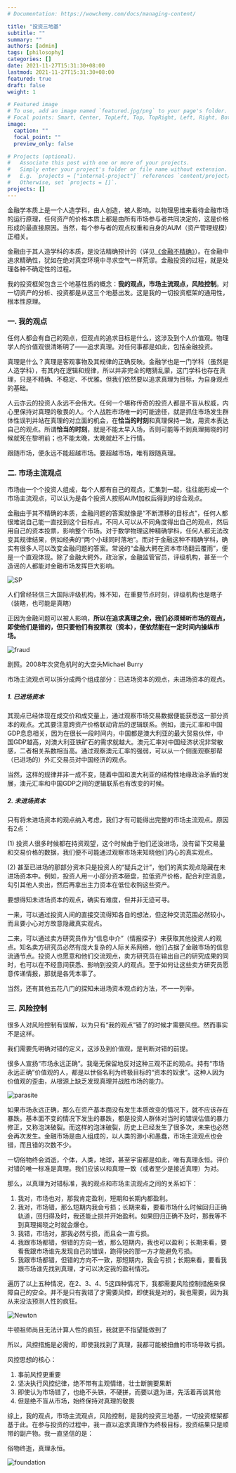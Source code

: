 ```yaml
---
# Documentation: https://wowchemy.com/docs/managing-content/

title: "投资三地基"
subtitle: ""
summary: ""
authors: [admin]
tags: [philosophy]
categories: []
date: 2021-11-27T15:31:30+08:00
lastmod: 2021-11-27T15:31:30+08:00
featured: true
draft: false
weight: 1

# Featured image
# To use, add an image named `featured.jpg/png` to your page's folder.
# Focal points: Smart, Center, TopLeft, Top, TopRight, Left, Right, BottomLeft, Bottom, BottomRight.
image:
  caption: ""
  focal_point: ""
  preview_only: false

# Projects (optional).
#   Associate this post with one or more of your projects.
#   Simply enter your project's folder or file name without extension.
#   E.g. `projects = ["internal-project"]` references `content/project/deep-learning/index.md`.
#   Otherwise, set `projects = []`.
projects: []
---
```


金融学本质上是一个人造学科，由人创造，被人影响。以物理思维来看待金融市场的运行原理，任何资产的价格本质上都是由所有市场参与者共同决定的，这是价格形成的最直接原因。当然，每个参与者的观点权重和自身的AUM（资产管理规模）正相关。

<!--more-->

金融由于其人造学科的本质，是没法精确预计的（详见[《金融不精确》](https://venus.caelumfamily.com/post/financeunprecise/)）。在金融中追求精确性，犹如在绝对真空环境中寻求空气一样荒谬。金融投资的过程，就是处理各种不确定性的过程。

我的投资框架包含三个地基性质的概念：**我的观点，市场主流观点，风险控制**。对一切资产的分析、投资都是从这三个地基出发。这是我的一切投资框架的通用性，根本性原理。

### 一. 我的观点

任何人都会有自己的观点，但观点的追求目标是什么，这涉及到个人价值观。物理学人的价值观很清晰明了——追求真理。对任何事都是如此，包括金融投资。

真理是什么？真理是客观事物及其规律的正确反映。金融学也是一门学科（虽然是人造学科），有其内在逻辑和规律，所以并非完全的瞎猜乱蒙，这门学科也存在真理，只是不精确、不稳定、不优雅。但我们依然要以追求真理为目标，为自身观点的基础。

人云亦云的投资人永远不会伟大。任何一个堪称传奇的投资人都是不盲从权威，内心里保持对真理的敬畏的人。个人战胜市场唯一的可能途径，就是抓住市场发生群体性误判并站在真理的对立面的机会，在**恰当的时刻**和真理保持一致，用资本表达自己的观点。所谓**恰当的时刻**，就是不能太早入场，否则可能等不到真理揭晓的时候就死在黎明前；也不能太晚，太晚就赶不上行情。

跟随市场，便永远不能超越市场。要超越市场，唯有跟随真理。

### 二. 市场主流观点

市场由一个个投资人组成，每个人都有自己的观点，汇集到一起，往往能形成一个市场主流观点，可以认为是各个投资人按照AUM加权后得到的综合观点。

金融由于其不精确的本质，金融问题的答案就像是“不断漂移的目标点”，任何人都很难说自己能一直找到这个目标点。不同人可以从不同角度得出自己的观点，然后用自己的资本投票，影响整个市场。对于数学物理这种精确学科，任何人都无法改变其规律结果，例如经典的“两个小球同时落地”。而对于金融这种不精确学科，确实有很多人可以改变金融问题的答案。常说的“金融大鳄在资本市场翻云覆雨”，便是一个直观体现。除了金融大鳄外，政治家，金融监管官员，评级机构，甚至一个造谣的人都能对金融市场发挥巨大影响。

![SP](SP.jpg)

人们曾经轻信三大国际评级机构，殊不知，在重要节点时刻，评级机构也是瞎子（装瞎，也可能是真瞎）



正因为金融问题可以被人影响，**所以在追求真理之余，我们必须倾听市场的观点，即使他们是错的，但只要他们有投票权（资本），便依然能在一定时间内操纵市场。**

![fraud](fraud.jpg)

剧照。2008年次贷危机时的大空头Michael Burry



市场主流观点可以拆分成两个组成部分：已进场资本的观点，未进场资本的观点。

##### 1. 已进场资本

其观点已经体现在成交价和成交量上，通过观察市场交易数据便能获悉这一部分资本的观点。尤其要注意跨资产价格联动背后的逻辑联系。例如，澳元汇率和中国GDP息息相关，因为在很长一段时间内，中国都是澳大利亚的最大贸易伙伴，中国GDP越高，对澳大利亚铁矿石的需求就越大。澳元汇率对中国经济状况非常敏感，二者相关系数相当高。通过观察澳元汇率的强弱，可以从一个侧面观察那帮（已进场的）外汇交易员对中国经济的观点。

当然，这样的规律并非一成不变，随着中国和澳大利亚的结构性地缘政治矛盾的发展，澳元汇率和中国GDP之间的逻辑联系也有改变的时候。

##### 2. 未进场资本

只有将未进场资本的观点纳入考虑，我们才有可能得出完整的市场主流观点。原因有2点：

(1) 投资人很多时候都在持资观望，这个时候由于他们还没进场，没有留下交易量和交易价格的数据，我们便不可能通过观察市场来知晓他们内心的真实观点。

(2) 甚至已进场的那部分资本只是投资人的“疑兵之计”，他们的真实观点隐藏在未进场资本中。例如，投资人用一小部分资本砸盘，拉低资产价格，配合利空消息，勾引其他人卖出，然后再拿出主力资本在低位收购这些资产。

要想得知未进场资本的观点，确实有难度，但并非无迹可寻。

一来，可以通过投资人间的直接交流得知各自的想法，但这种交流范围必然较小，而且要小心对方故意隐藏真实观点。

二来，可以通过卖方研究员作为“信息中介”（情报探子）来获取其他投资人的观点。知名卖方研究员必然有庞大复杂的人际关系网络，他们占据了金融市场的信息流通节点。投资人也愿意和他们交流观点，卖方研究员在输出自己的研究成果的同时，也可以在不经意间获悉、影响到投资人的观点。至于如何让这些卖方研究员愿意传递情报，那就是各凭本事了。

当然，还有其他五花八门的探知未进场资本观点的方法，不一一列举。

### 三. 风险控制

很多人对风险控制有误解，以为只有“我的观点”错了的时候才需要风控。然而事实不是这样。

我们需要先明确对错的定义，这涉及到价值观，是判断对错的前提。

很多人宣扬“市场永远正确”。我毫无保留地反对这种三观不正的观点。持有“市场永远正确”价值观的人，都是以世俗名利为终极目标的“资本的奴隶”。这种人因为价值观的歪曲，从根源上缺乏发现真理并战胜市场的能力。

![parasite](parasite.jpg)

如果市场永远正确，那么在资产基本面没有发生本质改变的情况下，就不应该存在暴跌。基本面不变的情况下发生的暴跌，都是投资人群体对当时的错误估值的暴力修正，又称泡沫破裂。而这样的泡沫破裂，历史上已经发生了很多次，未来也必然会再次发生。金融市场是由人组成的，以人类的渺小和愚蠢，市场主流观点也会错，而且错的次数不少。

一切俗物终会消逝，个体，人类，地球，甚至宇宙都是如此，唯有真理永恒。评价对错的唯一标准是真理。我们应该以和真理一致（或者至少是接近真理）为对。

那么，以真理为对错标准，我的观点和市场主流观点之间的关系如下：

1. 我对，市场也对，那我肯定盈利，短期和长期内都盈利。
2. 我对，市场错，那么短期内我会亏损；长期来看，要看市场什么时候回归正确轨道，回归得及时，我还能止损并开始盈利。如果回归正确不及时，那我等不到真理揭晓之时就会爆仓。
3. 我错，市场对，那我必然亏损，而且会一直亏损。
4. 我跟市场都错，但错的方向一致，那么短期内，我也可以盈利；长期来看，要看我跟市场谁先发现自己的错误，跑得快的那一方才能避免亏损。
5. 我跟市场都错，但错的方向不一致，那短期内，我会亏损；长期来看，要看我跟市场谁先找到真理，才可以决定我的盈利情况。



遍历了以上五种情况，在2、3、4、5这四种情况下，我都需要风险控制措施来保障自己的安全。并不是只有我错了才需要风控，即使我是对的，我也需要，因为我从来没法预测人性的疯狂。

![Newton](Newton.jpg)

牛顿祖师尚且无法计算人性的疯狂，我就更不指望能做到了



所以，风控措施是必需的，即使我找到了真理，我都可能被扭曲的市场导致亏损。

风控思想的核心：

1. 事前风控更重要
2. 坚决执行风控纪律，绝不带有主观情绪，壮士断腕要果断
3. 即使认为市场错了，也绝不头铁，不硬拼，而要以退为进，先活着再谈其他
4. 但是绝不盲从市场，始终保持对真理的敬畏

综上，我的观点，市场主流观点，风险控制，是我的投资三地基，一切投资框架都基于此。在参与投资的过程中，我一直以追求真理作为终极目标，投资结果只是顺带的副产物。我一直坚信的是：

俗物终逝，真理永恒。



![foundation](foundation.png)



